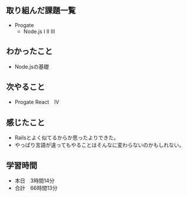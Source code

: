 ## 取り組んだ課題一覧
- Progate
  - Node.js Ⅰ Ⅱ Ⅲ
## わかったこと
- Node.jsの基礎
## 次やること
- Progate React　Ⅳ
## 感じたこと
- Railsとよく似てるからか思ったよりできた。
- やっぱり言語が違ってもやることはそんなに変わらないのかもしれない。
## 学習時間
- 本日　3時間14分
- 合計　66時間13分
